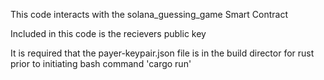 This code interacts with the solana_guessing_game Smart Contract

Included in this code is the recievers public key

It is required that the payer-keypair.json file is in the build director for rust prior to initiating bash command 'cargo run'


